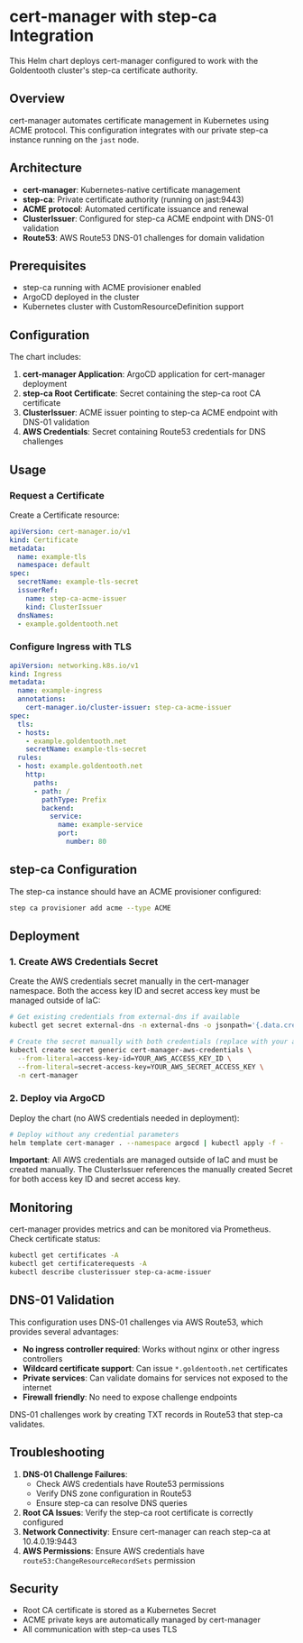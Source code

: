 # cert-manager with step-ca Integration

This Helm chart deploys cert-manager configured to work with the Goldentooth cluster's step-ca certificate authority.

## Overview

cert-manager automates certificate management in Kubernetes using ACME protocol. This configuration integrates with our private step-ca instance running on the `jast` node.

## Architecture

- **cert-manager**: Kubernetes-native certificate management
- **step-ca**: Private certificate authority (running on jast:9443)
- **ACME protocol**: Automated certificate issuance and renewal
- **ClusterIssuer**: Configured for step-ca ACME endpoint with DNS-01 validation
- **Route53**: AWS Route53 DNS-01 challenges for domain validation

## Prerequisites

- step-ca running with ACME provisioner enabled
- ArgoCD deployed in the cluster
- Kubernetes cluster with CustomResourceDefinition support

## Configuration

The chart includes:

1. **cert-manager Application**: ArgoCD application for cert-manager deployment
2. **step-ca Root Certificate**: Secret containing the step-ca root CA certificate
3. **ClusterIssuer**: ACME issuer pointing to step-ca ACME endpoint with DNS-01 validation
4. **AWS Credentials**: Secret containing Route53 credentials for DNS challenges

## Usage

### Request a Certificate

Create a Certificate resource:

```yaml
apiVersion: cert-manager.io/v1
kind: Certificate
metadata:
  name: example-tls
  namespace: default
spec:
  secretName: example-tls-secret
  issuerRef:
    name: step-ca-acme-issuer
    kind: ClusterIssuer
  dnsNames:
  - example.goldentooth.net
```

### Configure Ingress with TLS

```yaml
apiVersion: networking.k8s.io/v1
kind: Ingress
metadata:
  name: example-ingress
  annotations:
    cert-manager.io/cluster-issuer: step-ca-acme-issuer
spec:
  tls:
  - hosts:
    - example.goldentooth.net
    secretName: example-tls-secret
  rules:
  - host: example.goldentooth.net
    http:
      paths:
      - path: /
        pathType: Prefix
        backend:
          service:
            name: example-service
            port:
              number: 80
```

## step-ca Configuration

The step-ca instance should have an ACME provisioner configured:

```bash
step ca provisioner add acme --type ACME
```

## Deployment

### 1. Create AWS Credentials Secret

Create the AWS credentials secret manually in the cert-manager namespace. Both the access key ID and secret access key must be managed outside of IaC:

```bash
# Get existing credentials from external-dns if available
kubectl get secret external-dns -n external-dns -o jsonpath='{.data.credentials}' | base64 -d

# Create the secret manually with both credentials (replace with your actual credentials)
kubectl create secret generic cert-manager-aws-credentials \
  --from-literal=access-key-id=YOUR_AWS_ACCESS_KEY_ID \
  --from-literal=secret-access-key=YOUR_AWS_SECRET_ACCESS_KEY \
  -n cert-manager
```

### 2. Deploy via ArgoCD

Deploy the chart (no AWS credentials needed in deployment):

```bash
# Deploy without any credential parameters
helm template cert-manager . --namespace argocd | kubectl apply -f -
```

**Important**: All AWS credentials are managed outside of IaC and must be created manually. The ClusterIssuer references the manually created Secret for both access key ID and secret access key.

## Monitoring

cert-manager provides metrics and can be monitored via Prometheus. Check certificate status:

```bash
kubectl get certificates -A
kubectl get certificaterequests -A
kubectl describe clusterissuer step-ca-acme-issuer
```

## DNS-01 Validation

This configuration uses DNS-01 challenges via AWS Route53, which provides several advantages:

- **No ingress controller required**: Works without nginx or other ingress controllers
- **Wildcard certificate support**: Can issue `*.goldentooth.net` certificates
- **Private services**: Can validate domains for services not exposed to the internet
- **Firewall friendly**: No need to expose challenge endpoints

DNS-01 challenges work by creating TXT records in Route53 that step-ca validates.

## Troubleshooting

1. **DNS-01 Challenge Failures**: 
   - Check AWS credentials have Route53 permissions
   - Verify DNS zone configuration in Route53
   - Ensure step-ca can resolve DNS queries
2. **Root CA Issues**: Verify the step-ca root certificate is correctly configured
3. **Network Connectivity**: Ensure cert-manager can reach step-ca at 10.4.0.19:9443
4. **AWS Permissions**: Ensure AWS credentials have `route53:ChangeResourceRecordSets` permission

## Security

- Root CA certificate is stored as a Kubernetes Secret
- ACME private keys are automatically managed by cert-manager
- All communication with step-ca uses TLS